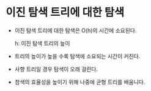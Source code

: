 # 이진 탐색 트리에 대한 탐색





+ 이진 탐색 트리에 대한 탐색은 O(h)의 시간에 소요된다.

  h: 이진 탐색 트리의 높이

+ 트리의 높이가 높을 수록 탐색에 소요되는 시간이 커진다.

+ 사향 트리일 경우 탐색이 오래 걸린다.

+ 참색의 효율성을 높이기 위해 나중에 균형 트리를 배움니다.